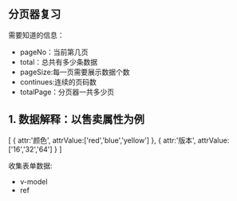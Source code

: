 ## 分页器复习
需要知道的信息：
- pageNo：当前第几页
- total：总共有多少条数据
- pageSize:每一页需要展示数据个数
- continues:连续的页码数
- totalPage：分页器一共多少页

## 1. 数据解释：以售卖属性为例

[
    {
        attr:'颜色',
        attrValue:['red','blue','yellow']
    },
    {
        attr:'版本',
        attrValue:['16','32','64']
    }
]


收集表单数据:
- v-model
- ref


